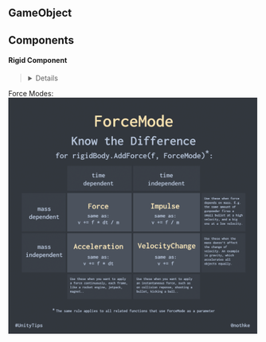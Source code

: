 ## GameObject
## Components
#### Rigid Component
> <details>
  <summary>Force Modes:</summary>
  <img src="https://github.com/dvcdung/unity_learning_materials/blob/master/force-modes.png" alt="forcemodes" width="500"/>
</details>
